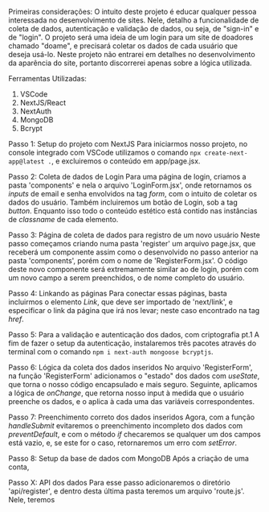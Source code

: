 Primeiras considerações:
O intuito deste projeto é educar qualquer pessoa interessada no desenvolvimento de sites.
Nele, detalho a funcionalidade de coleta de dados, autenticação e validação de dados, ou seja, de "sign-in" e de "login".
O projeto será uma ideia de um login para um site de doadores chamado "doame", e precisará coletar os dados de cada usuário que deseja usá-lo.
Neste projeto não entrarei em detalhes no desenvolvimento da aparência do site, portanto discorrerei apenas sobre a lógica utilizada.


Ferramentas Utilizadas: 
1. VSCode
2. NextJS/React
3. NextAuth
4. MongoDB
5. Bcrypt


Passo 1: Setup do projeto com NextJS
Para iniciarmos nosso projeto, no console integrado com VSCode utilizamos o comando `npx create-next-app@latest .`, e excluiremos o conteúdo em app/page.jsx.


Passo 2: Coleta de dados de Login
Para uma página de login, criamos a pasta 'components' e nela o arquivo 'LoginForm.jsx', onde retornamos os _inputs_ de email e senha envolvidos na tag _form_, com o intuito de coletar os dados do usuário. Também incluiremos um botão de Login, sob a tag _button_.
Enquanto isso todo o conteúdo estético está contido nas instâncias de _classname_ de cada elemento.

Passo 3: Página de coleta de dados para registro de um novo usuário
Neste passo começamos criando numa pasta 'register' um arquivo page.jsx, que receberá um componente assim como o desenvolvido no passo anterior na pasta 'components', porém com o nome de 'RegisterForm.jsx'.
O código deste novo componente será extremamente similar ao de login, porém com um novo campo a serem preenchidos, o de nome completo do usuário.

Passo 4: Linkando as páginas
Para conectar essas páginas, basta incluirmos o elemento _Link_, que deve ser importado de 'next/link', e especificar o link da página que irá nos levar; neste caso encontrado na tag _href_.

Passo 5: Para a validação e autenticação dos dados, com criptografia pt.1
A fim de fazer o setup da autenticação, instalaremos três pacotes através do terminal com o comando `npm i next-auth mongoose bcryptjs`.

Passo 6: Lógica da coleta dos dados inseridos
No arquivo 'RegisterForm', na função 'RegisterForm' adicionamos o "estado" dos dados com _useState_, que torna o nosso código encapsulado e mais seguro. Seguinte, aplicamos a lógica de _onChange_, que retorna nosso input à medida que o usuário preenche os dados, e o aplica à cada uma das variáveis correspondentes.

Passo 7: Preenchimento correto dos dados inseridos
Agora, com a função _handleSubmit_ evitaremos o preenchimento incompleto dos dados com _preventDefault_, e com o método _if_ checaremos se qualquer um dos campos está vazio, e, se este for o caso, retornaremos um erro com _setError_.

Passo 8: Setup da base de dados com MongoDB
Após a criação de uma conta, 

Passo X: API dos dados
Para esse passo adicionaremos o diretório 'api/register', e dentro desta última pasta teremos um arquivo 'route.js'. Nele, teremos 





